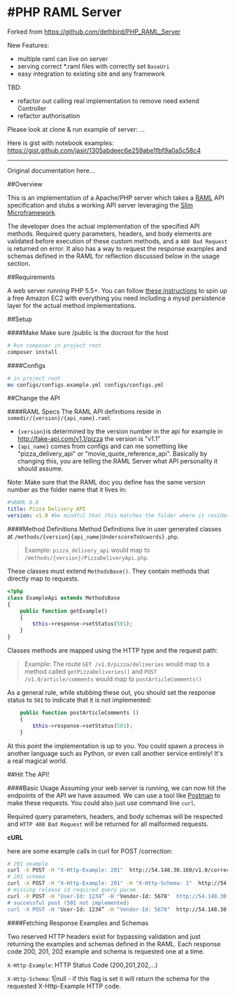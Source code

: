 #PHP RAML Server
==============

Forked from https://github.com/dethbird/PHP_RAML_Server

New Features:

* multiple raml can live on server
* serving correct *.raml files with correctly set `BaseUri`
* easy integration to existing site and any framework

TBD:

* refactor out calling real implementation to remove need
  extend Controller
* refactor authorisation

Please look at clone & run example of server: ...

Here is gist with notebook examples: https://gist.github.com/jasir/1305abdeec6e259abe1fbf9a0a5c58c4


---

Original documentation here...

##Overview

This is an implementation of a Apache/PHP server which takes a [RAML](http://raml.org) API specification and stubs a working API server leveraging the [Slim Microframework](http://www.slimframework.com/).

The developer does the actual implementation of the specified API methods. Required query parameters, headers, and body elements are validated before execution of these custom methods, and a `400 Bad Request` is returned on error. It also has a way to request the response examples and schemas defined in the RAML for reflection discussed below in the usage section.

##Requirements

A web server running PHP 5.5+. You can follow [these instructions](aws-ec2-howto.md) to spin up a free Amazon EC2 with everything you need including a mysql persistence layer for the actual method implementations.


##Setup

####Make
Make sure /public is the docroot for the host

```bash
# Run composer in project root
composer install
```
####Configs

```bash
# in project root
mv configs/configs.example.yml configs/configs.yml
```

##Change the API

####RAML Specs
The RAML API definitions reside in `somedir/{version}/{api_name}.raml`

- `{version}`is determined by the version number in the api for example in http://fake-api.com/v1.1/pizza the version is "v1.1"
- `{api_name}` comes from configs and can me something like "pizza_delivery_api" or "movie_quote_reference_api". Basically by changing this, you are telling the RAML Server what API personality it should assume.

Note: Make sure that the RAML doc you define has the same version number as the folder name that it lives in:
```yml
#%RAML 0.8
title: Pizza Delivery API
version: v1.0 #be mindful that this matches the folder where it resides
```

####Method Definitions
Method Definitions live in user generated classes at `/methods/{version}{api_name|UnderscoreToUcwords}.php`.

> Example: `pizza_delivery_api` would map to `/methods/{version}/PizzaDeliveryApi.php`.

These classes must extend `MethodsBase()`. They contain methods that directly map to requests.

```php
<?php
class ExampleApi extends MethodsBase
{
    public function getExample()
    {
        $this->response->setStatus(501);
    }
}
```

Classes methods are mapped using the HTTP type and the request path:

> Example: The route `GET /v1.0/pizza/deliveries` would map to a method called `getPizzaDeliveries()` and `POST /v1.0/article/comments` would map to `postArticleComments()`

As a general rule, while stubbing these out, you should set the response status to `501` to indicate that it is not implemented:
```php
    public function postArticleComments ()
    {
        $this->response->setStatus(501);
    }
```

At this point the implementation is up to you. You could spawn a process in another language such as Python, or even call another service entirely! It's a real magical world.

##Hit The API!

####Basic Usage
Assuming your web server is running, we can now hit the endpoints of the API we have assumed. We can use a tool like [Postman](https://www.getpostman.com/) to make these requests. You could also just use command line `curl`.

Required query parameters, headers, and body schemas will be respected and `HTTP 400 Bad Request` will be returned for all malformed requests.

**cURL**

here are some example calls in curl for POST /correction:

```bash
# 201 example
curl -X POST -H "X-Http-Example: 201"  http://54.148.30.160/v1.0/correction 
# 201 schema
curl -X POST -H "X-Http-Example: 201" -H "X-Http-Schema: 1"  http://54.148.30.160/v1.0/correction
# missing release id required query param
curl -X POST -H "User-Id: 1234” -H "Vendor-Id: 5678"  http://54.148.30.160/v1.0/correction
# successful post (501 not implemented)
curl -X POST -H "User-Id: 1234” -H "Vendor-Id: 5678"  http://54.148.30.160/v1.0/correction?release_id=9988776 
```

####Fetching Response Examples and Schemas

Two reserved HTTP headers exist for bypassing validation and just returning the examples and schemas defined in the RAML. Each response code 200, 201, 202 example and schema is requested one at a time.

`X-Http-Example`: HTTP Status Code (200,201,202,...)

`X-Http-Schema`: 1|null - if this flag is set it will return the schema for the requested X-Http-Example HTTP code.


